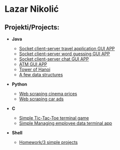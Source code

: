 <h1>Lazar Nikolić <br/></h1>

<h2>Projekti/Projects:</h2>

- <b>Java</b>

  - [Socket client-server travel application GUI APP](https://github.com/4796/travel-application)
  - [Socket client-server word guessing GUI APP](https://github.com/4796/word-guessing)
  - [Socket client-server chat GUI APP](https://github.com/4796/Chat)
  - [ATM GUI APP](https://github.com/4796/ATM)
  - [Tower of Hanoi](https://github.com/4796/Tower-of-Hanoi)
  - [A few data structures](https://github.com/4796/Few-data-structures)

- <b>Python</b>
  - [Web scraping cinema prices](https://github.com/4796/web-scraping-cinema)
  - [Web scraping car ads](https://github.com/4796/web-scraping-car-ads/)

- <b>C</b>
  - [Simple Tic-Tac-Toe terminal game](https://github.com/4796/Tic-Tac-Toe)
  - [Simple Managing employee data terminal app](https://github.com/4796/Manage-employee)

- <b>Shell</b>
  - [Homework/3 simple projects](https://github.com/4796/Bash-domaci.git) 



